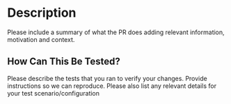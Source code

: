 # Description

Please include a summary of what the PR does adding relevant information, motivation and context.

## How Can This Be Tested?

Please describe the tests that you ran to verify your changes. Provide instructions so we can reproduce. Please also list any relevant details for your test scenario/configuration
